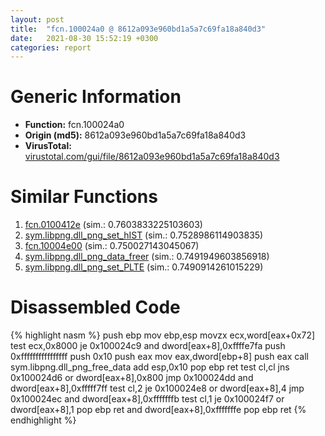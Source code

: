 ```yaml
---
layout: post
title:  "fcn.100024a0 @ 8612a093e960bd1a5a7c69fa18a840d3"
date:   2021-08-30 15:52:19 +0300
categories: report
---
```


# Generic Information
- **Function:** fcn.100024a0
- **Origin (md5):** 8612a093e960bd1a5a7c69fa18a840d3
- **VirusTotal:** [virustotal.com/gui/file/8612a093e960bd1a5a7c69fa18a840d3][virustotal_ref]



# Similar Functions

1. [fcn.0100412e][similar_1_ref] (sim.: 0.7603833225103603)
2. [sym.libpng.dll\_png\_set\_hIST][similar_2_ref] (sim.: 0.7528986114903835)
3. [fcn.10004e00][similar_3_ref] (sim.: 0.750027143045067)
4. [sym.libpng.dll\_png\_data\_freer][similar_4_ref] (sim.: 0.7491949603856918)
5. [sym.libpng.dll\_png\_set\_PLTE][similar_5_ref] (sim.: 0.7490914261015229)


# Disassembled Code

{% highlight nasm %}
push ebp
mov ebp,esp
movzx ecx,word[eax+0x72]
test ecx,0x8000
je 0x100024c9
and dword[eax+8],0xffffe7fa
push 0xffffffffffffffff
push 0x10
push eax
mov eax,dword[ebp+8]
push eax
call sym.libpng.dll_png_free_data
add esp,0x10
pop ebp
ret 
test cl,cl
jns 0x100024d6
or dword[eax+8],0x800
jmp 0x100024dd
and dword[eax+8],0xfffff7ff
test cl,2
je 0x100024e8
or dword[eax+8],4
jmp 0x100024ec
and dword[eax+8],0xfffffffb
test cl,1
je 0x100024f7
or dword[eax+8],1
pop ebp
ret 
and dword[eax+8],0xfffffffe
pop ebp
ret 
{% endhighlight %}


[similar_1_ref]: /report/fcn.0100412e@7be42d186738ec1816397d616de2cb9d
[similar_2_ref]: /report/sym.libpng.dll_png_set_hIST@8612a093e960bd1a5a7c69fa18a840d3
[similar_3_ref]: /report/fcn.10004e00@8612a093e960bd1a5a7c69fa18a840d3
[similar_4_ref]: /report/sym.libpng.dll_png_data_freer@8612a093e960bd1a5a7c69fa18a840d3
[similar_5_ref]: /report/sym.libpng.dll_png_set_PLTE@8612a093e960bd1a5a7c69fa18a840d3
[virustotal_ref]: https://www.virustotal.com/gui/file/8612a093e960bd1a5a7c69fa18a840d3